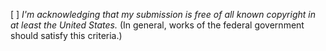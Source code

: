 [ ] *I'm acknowledging that my submission is free of all known copyright in at least the United States.* (In general, works of the federal government should satisfy this criteria.)

